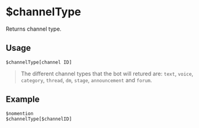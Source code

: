 # $channelType

Returns channel type. 

## Usage
```
$channelType[channel ID]
```
> The different channel types that the bot will retured are: `text`, `voice`, `category`, `thread`, `dm`, `stage`, `announcement` and `forum`.

## Example
```
$nomention
$channelType[$channelID]
```
